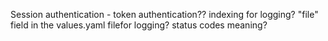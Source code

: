 

Session authentication - token authentication??
indexing for logging?
"file" field in the values.yaml filefor logging?
status codes meaning? 
